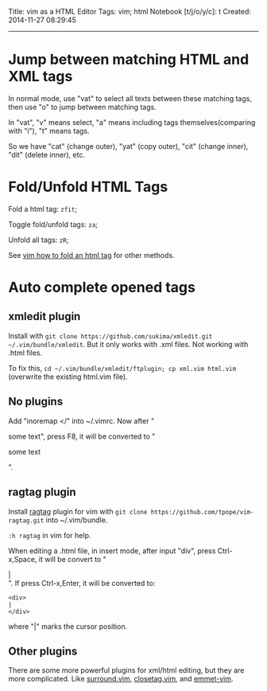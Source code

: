 Title: vim as a HTML Editor
Tags: vim; html
Notebook [t/j/o/y/c]: t
Created: 2014-11-27 08:29:45

------

# Jump between matching HTML and XML tags

In normal mode, use "vat" to select all texts between these matching tags,
then use "o" to jump between matching tags.

In "vat", "v" means select,
"a" means including tags themselves(comparing with "i"),
"t" means tags.

So we have "cat" (change outer), "yat" (copy outer), "cit" (change inner), "dit" (delete inner), etc.

# Fold/Unfold HTML Tags

Fold a html tag: `zfit`;

Toggle fold/unfold tags: `za`;

Unfold all tags: `zR`;

See [vim how to fold an html tag](http://stackoverflow.com/questions/21501789/vim-how-to-fold-an-html-tag) for other methods.

# Auto complete opened tags

## xmledit plugin

Install with `git clone https://github.com/sukima/xmledit.git ~/.vim/bundle/xmledit`.
But it only works with .xml files. Not working with .html files.

To fix this, `cd ~/.vim/bundle/xmledit/ftplugin; cp xml.vim html.vim` (overwrite the existing html.vim file).

## No plugins

Add "inoremap <F8> </<C-X><C-O>" into ~/.vimrc.
Now after "<p>some text", press F8, it will be converted to "<p>some text</p>".

## ragtag plugin

Install [ragtag](https://github.com/tpope/vim-ragtag) plugin for vim with `git clone https://github.com/tpope/vim-ragtag.git` into ~/.vim/bundle.

`:h ragtag` in vim for help.

When editing a .html file, in insert mode, after input "div", press Ctrl-x,Space, it will be convert to "<div>|</div>".
If press Ctrl-x,Enter, it will be converted to:

    <div>
    |
    </div>

where "|" marks the cursor position.

## Other plugins

There are some more powerful plugins for xml/html editing, but they are more complicated. 
Like [surround.vim](http://www.vim.org/scripts/script.php?script_id=1697), [closetag.vim](http://www.vim.org/scripts/script.php?script_id=13), and [emmet-vim](https://github.com/mattn/emmet-vim).

